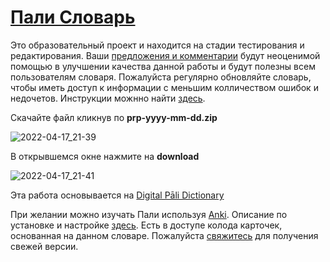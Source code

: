 # [Пали Словарь](https://devamitta.github.io/)

Это образовательный проект и находится на стадии тестирования и редактирования. Ваши [предложения и комментарии](https://docs.google.com/forms/d/1iMD9sCSWFfJAFCFYuG9HRIyrr9KFRy0nAOVApM998wM/viewform?usp=pp_url&entry.1433863141=devamitta.github.io) будут неоценимой помощью в улучшении качества данной работы и будут полезны всем пользователям словаря. 
Пожалуйста регулярно обновляйте словарь, чтобы иметь доступ к информации с меньшим колличеством ошибок и недочетов. Инструкции можнно найти [здесь](https://devamitta.github.io/update_ru.html).

Скачайте файл кликнув по **prp-yyyy-mm-dd.zip**

![2022-04-17_21-39](https://user-images.githubusercontent.com/39419221/163716961-9bfea62e-3cda-4587-b1ff-95c2cffc2ede.png)

В открывшемся окне нажмите на **download**

![2022-04-17_21-41](https://user-images.githubusercontent.com/39419221/163716967-27f410d3-c342-4187-b733-4c420c368038.png)

Эта работа основывается на [Digital Pāli Dictionary](https://digitalpalidictionary.github.io/index.html)

При желании можно изучать Пали используя [Anki](https://apps.ankiweb.net/). Описание по установке и настройке [здесь](https://alexeygorelov.github.io/anki-manual-ru/). Есть в доступе колода карточек, основанная на данном словаре. Пожалуйста [свяжитесь](mailto:devamitta@sasanarakkha.org) для получения свежей версии.

